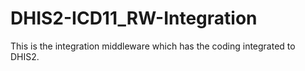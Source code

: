 # DHIS2-ICD11_RW-Integration

This is the integration middleware which has the coding integrated to DHIS2.
